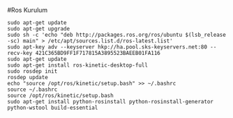 #Ros Kurulum

	sudo apt-get update
	sudo apt-get upgrade
	sudo sh -c 'echo "deb http://packages.ros.org/ros/ubuntu $(lsb_release -sc) main" > /etc/apt/sources.list.d/ros-latest.list'
	sudo apt-key adv --keyserver hkp://ha.pool.sks-keyservers.net:80 --recv-key 421C365BD9FF1F717815A3895523BAEEB01FA116
	sudo apt-get update
	sudo apt-get install ros-kinetic-desktop-full
	sudo rosdep init
	rosdep update
	echo "source /opt/ros/kinetic/setup.bash" >> ~/.bashrc
	source ~/.bashrc
	source /opt/ros/kinetic/setup.bash
	sudo apt-get install python-rosinstall python-rosinstall-generator python-wstool build-essential
